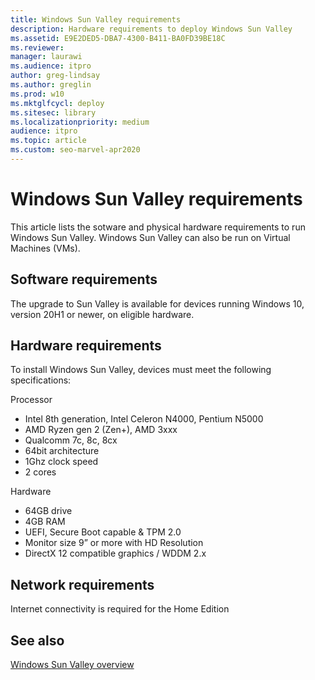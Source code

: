 ```yaml
---
title: Windows Sun Valley requirements
description: Hardware requirements to deploy Windows Sun Valley
ms.assetid: E9E2DED5-DBA7-4300-B411-BA0FD39BE18C
ms.reviewer: 
manager: laurawi
ms.audience: itpro
author: greg-lindsay
ms.author: greglin
ms.prod: w10
ms.mktglfcycl: deploy
ms.sitesec: library
ms.localizationpriority: medium
audience: itpro
ms.topic: article
ms.custom: seo-marvel-apr2020
---
```


# Windows Sun Valley requirements

This article lists the sotware and physical hardware requirements to run Windows Sun Valley. Windows Sun Valley can also be run on Virtual Machines (VMs).

## Software requirements

The upgrade to Sun Valley is available for devices running Windows 10, version 20H1 or newer, on eligible hardware.

## Hardware requirements

To install Windows Sun Valley, devices must meet the following specifications:
 
Processor   
- Intel 8th generation, Intel Celeron N4000, Pentium N5000 
- AMD Ryzen gen 2 (Zen+), AMD 3xxx
- Qualcomm 7c, 8c, 8cx  
- 64bit architecture 
- 1Ghz clock speed 
- 2 cores 
 
Hardware
- 64GB drive 
- 4GB RAM 
- UEFI, Secure Boot capable & TPM 2.0 
- Monitor size 9” or more with HD Resolution
- DirectX 12 compatible graphics / WDDM 2.x  

## Network requirements

Internet connectivity is required for the Home Edition 

## See also

[Windows Sun Valley overview](windows-sv-overview.md)

